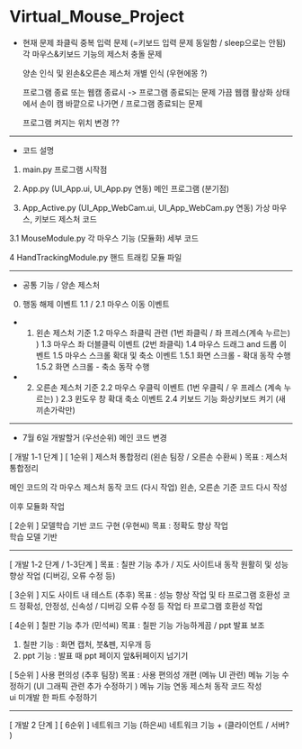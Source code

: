 # Virtual_Mouse_Project

* 현재 문제
  좌클릭 중복 입력 문제 (=키보드 입력 문제 동일함 / sleep으로는 안됨)
  각 마우스&키보드 기능의 제스처 충돌 문제

  양손 인식 및 왼손&오른손 제스처 개별 인식  (우현에몽 ?)

  프로그램 종료 또는 웹캠 종료시 -> 프로그램 종료되는 문제
  가끔 웹캠 활상화 상태에서 손이 캠 바깥으로 나가면 / 프로그램 종료되는 문제

  프로그램 켜지는 위치 변경 ?? 

------------------------------------
* 코드 설명

1. main.py
   프로그램 시작점 

2. App.py (UI_App.ui, UI_App.py 연동)
   메인 프로그램 (분기점) 

3. App_Active.py (UI_App_WebCam.ui, UI_App_WebCam.py 연동)
   가상 마우스, 키보드 제스처 코드  

3.1 MouseModule.py
   각 마우스 기능 (모듈화) 세부 코드  

4 HandTrackingModule.py
   핸드 트래킹 모듈 파일 

 -------------------------------------------
* 공통 기능 / 양손 제스처 
0. 행동 해제 이벤트
1.1 / 2.1 마우스 이동 이벤트

* 1. 왼손 제스처 기준 
1.2 마우스 좌클릭 관련 (1번 좌클릭 / 좌 프레스(계속 누르는) )
1.3 마우스 좌 더블클릭 이벤트 (2번 좌클릭)
1.4 마우스 드래그 and 드롭 이벤트
1.5 마우스 스크롤 확대 및 축소 이벤트
1.5.1 화면 스크롤 - 확대 동작 수행
1.5.2 화면 스크롤 - 축소 동작 수행

* 2. 오른손 제스처 기준 
2.2 마우스 우클릭 이벤트 (1번 우클릭 / 우 프레스 (계속 누르는) )
2.3 윈도우 창 확대 축소 이벤트
2.4 키보드 기능 화상키보드 켜기 (새끼손가락만)

 -------------------------------------------
* 7월 6일 개발할거 (우선순위)
  메인 코드 변경 

[ 개발 1-1 단계 ]
[ 1순위 ] 제스처 통합정리 (왼손 팀장 / 오른손 수환씨 ) 
  목표 : 제스처 통합정리
  
  메인 코드의 각 마우스 제스처 동작 코드 (다시 작업)
  왼손, 오른손 기준 코드 다시 작성 
  
  이후 모듈화 작업 

[ 2순위 ] 모델학습 기반 코드 구현  (우현씨)
  목표 : 정확도 향상 작업  
  학습 모델 기반 

------------------------------------------------
[ 개발 1-2 단계 / 1-3단계 ]
  목표 : 칠판 기능 추가 / 지도 사이트내 동작 원활히 및 성능 향상 작업 (디버깅, 오류 수정 등)  

[ 3순위 ] 지도 사이트 내 테스트 (추후)
  목표 : 성능 향상 작업 및 타 프로그램 호환성 
  코드 정확성, 안정성, 신속성 / 디버깅 오류 수정 등 작업 
  타 프로그램 호환성 작업 


[ 4순위 ] 칠판 기능 추가 (민석씨)
  목표 : 칠판 기능 가능하게끔 / ppt 발표 보조
  1) 칠판 기능 : 화면 캡처, 붓&펜, 지우개 등
  2) ppt 기능 : 발표 때 ppt 페이지 앞&뒤페이지 넘기기 


[ 5순위 ] 사용 편의성 (추후 팀장)
  목표 : 사용 편의성 개편 (메뉴 UI 관련)
  메뉴 기능 수정하기 (UI 그래픽 관련 추가 수정하기 )
  메뉴 기능 연동 제스처 동작 코드 작성  
  ui 미개발 한 파트 수정하기 

------------------------------------------------
[ 개발 2 단계 ]
[ 6순위 ] 네트워크 기능 (하은씨) 
  네트워크 기능  + (클라이언트 / 서버? ) 
